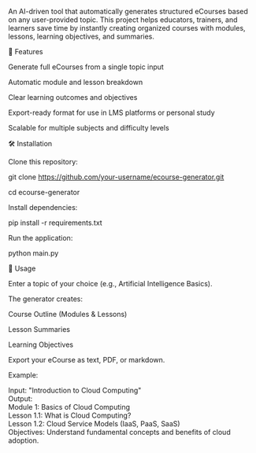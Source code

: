 An AI-driven tool that automatically generates structured eCourses based on any user-provided topic. This project helps educators, trainers, and learners save time by instantly creating organized courses with modules, lessons, learning objectives, and summaries.

🚀 Features

Generate full eCourses from a single topic input

Automatic module and lesson breakdown

Clear learning outcomes and objectives

Export-ready format for use in LMS platforms or personal study

Scalable for multiple subjects and difficulty levels

🛠️ Installation

Clone this repository:

git clone https://github.com/your-username/ecourse-generator.git

cd ecourse-generator


Install dependencies:

pip install -r requirements.txt


Run the application:

python main.py

📖 Usage

Enter a topic of your choice (e.g., Artificial Intelligence Basics).

The generator creates:

Course Outline (Modules & Lessons)

Lesson Summaries

Learning Objectives

Export your eCourse as text, PDF, or markdown.

Example:

Input: "Introduction to Cloud Computing"  
Output:  
Module 1: Basics of Cloud Computing  
   Lesson 1.1: What is Cloud Computing?  
   Lesson 1.2: Cloud Service Models (IaaS, PaaS, SaaS)  
   Objectives: Understand fundamental concepts and benefits of cloud adoption.  
